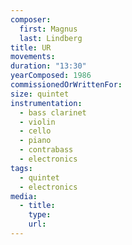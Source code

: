 ```yaml
---
composer:
  first: Magnus
  last: Lindberg
title: UR
movements:
duration: "13:30"
yearComposed: 1986
commissionedOrWrittenFor:
size: quintet
instrumentation:
  - bass clarinet
  - violin
  - cello
  - piano
  - contrabass
  - electronics
tags:
  - quintet
  - electronics
media:
  - title:
    type:
    url:
---
```

